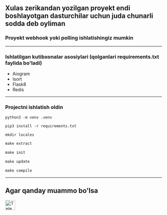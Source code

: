## Xulas zerikandan yozilgan proyekt endi boshlayotgan dasturchilar uchun juda chunarli sodda deb oyliman

### Proyekt webhook yoki polling ishlatishingiz mumkin

***

### Ishlatilgan kutibxonalar asosiylari (qolganlari requirements.txt faylida bo'ladi)

* Aiogram
* Isort
* Flask8
* Redis

***

### Projectni ishlatish oldin

``` commandline
python3 -m venv .venv
```

```commandline
pip3 install -r requirements.txt
```

``` commandline
mkdir locales 
```

``` makefile 
make extract 
```

``` makefile 
make init 
```

``` makefile 
make update 
```

``` makefile 
make compile 
```

***

## Agar qanday muammo bo'lsa

<a href="https://t.me/dostonbek_05" target="_blank">
    <img src="https://upload.wikimedia.org/wikipedia/commons/8/82/Telegram_logo.svg" alt="Telegram" width="32" height="32">
</a>

